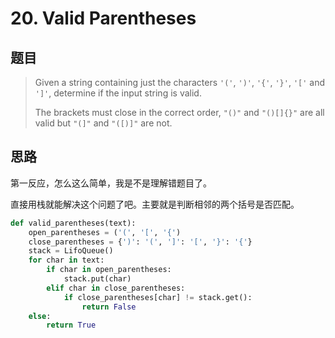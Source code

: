# 20. Valid Parentheses

## 题目

> Given a string containing just the characters `'('`, `')'`, `'{'`, `'}'`, `'['` and `']'`, determine if the input string is valid.
>
> The brackets must close in the correct order, `"()"` and `"()[]{}"` are all valid but `"(]"` and `"([)]"` are not.

## 思路

第一反应，怎么这么简单，我是不是理解错题目了。

直接用栈就能解决这个问题了吧。主要就是判断相邻的两个括号是否匹配。

```python
def valid_parentheses(text):
    open_parentheses = ('(', '[', '{')
    close_parentheses = {')': '(', ']': '[', '}': '{'}
    stack = LifoQueue()
    for char in text:
        if char in open_parentheses:
            stack.put(char)
        elif char in close_parentheses:
            if close_parentheses[char] != stack.get():
                return False
    else:
        return True
```

